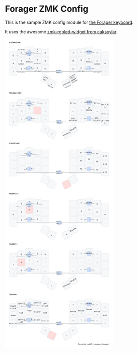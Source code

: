 # Forager ZMK Config

This is the sample ZMK config module for [the Forager keyboard](https://github.com/carrefinho/forager).

It uses the awesome [zmk-rgbled-widget from caksoylar](https://github.com/caksoylar/zmk-rgbled-widget).

![KeyMap](./keymap-drawer/forager.svg)
